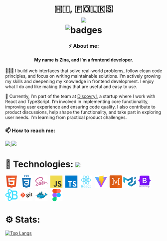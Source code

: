 <h1 align="center">🇭​​🇮​, ​🇫​​🇴​​🇱​​🇰​​🇸​
  <div align="center">
  <img src="https://media4.giphy.com/media/v1.Y2lkPTc5MGI3NjExb2RwdXd4Z3k4djV4cjRkbWRwcHZtYWV5djlsaTVvcGM2N3Fyd3NhaCZlcD12MV9pbnRlcm5hbF9naWZfYnlfaWQmY3Q9Zw/bcKmIWkUMCjVm/giphy.webp" width="200"/> 
  <div align="center"><img src="https://komarev.com/ghpvc/?username=lynchdiva&abbreviated=true&style=plastic&color=orange" alt="badges"/></div>
</div>
</h1>
<h3 align="center">⚡️ About me:</h3>
<h4 align="center">My name is Zina, and I’m a frontend developer.</h4>
<p>👩🏽‍💻 I build web interfaces that solve real-world problems, follow clean code principles, and focus on writing maintainable solutions. I’m actively growing my skills and deepening my knowledge in frontend development. I enjoy what I do and like making things that are useful and easy to use.</p>
<p>🚀 Currently, I’m part of the team at <a href=https://app.discovry.dev/new>Discovry!</a>, a startup where I work with React and TypeScript. I’m involved in implementing core functionality, improving user experience and ensuring code quality. I also contribute to product discussions, help shape the functionality, and take part in exploring user needs. I'm learning from practical product challenges.</p>

### 📫 How to reach me:
<a href="https://t.me/lynchdiva">
  <img src="https://img.shields.io/badge/Telegram-2CA5E0?style=for-the-badge&logo=telegram&logoColor=white" />
</a>
<a href="https://www.linkedin.com">
  <img src="https://img.shields.io/badge/linkedin-%230077B5.svg?style=for-the-badge&logo=linkedin&logoColor=white" />
</a>
<!--<a href="#-my-skill-sets--"><img src="https://raw.githubusercontent.com/HighAmbition211/HighAmbition211/auxiliary/others/colorful_line.gif"></a>-->
<h1>🤖 Technologies: <a href="#-my-skill-sets--"><img src = "https://raw.githubusercontent.com/HighAmbition211/HighAmbition211/auxiliary/others/skill.gif" width = 32px></a></h1>

<div> 
  <img src="https://github.com/devicons/devicon/blob/master/icons/html5/html5-original.svg" title="HTML5" alt="HTML" width="40" height="40"/>&nbsp;
  <img src="https://github.com/devicons/devicon/blob/master/icons/css3/css3-plain-wordmark.svg"  title="CSS3" alt="CSS" width="40" height="40"/>&nbsp;
  <img src="https://github.com/devicons/devicon/blob/master/icons/sass/sass-original.svg" title="sass" **alt="sass" width="40" height="40"/>&nbsp;  
  <img src="https://github.com/devicons/devicon/blob/master/icons/javascript/javascript-original.svg" title="JavaScript" alt="JavaScript" width="40" height="40"/>&nbsp;
  <img src="https://github.com/devicons/devicon/blob/master/icons/typescript/typescript-original.svg" title="Typescript" alt="Typescript" width="40" height="40"/>&nbsp;
  <img src="https://github.com/devicons/devicon/blob/master/icons/react/react-original-wordmark.svg" title="React" alt="React" width="40" height="40"/>&nbsp;
  <img src="https://github.com/devicons/devicon/blob/master/icons/vitejs/vitejs-original.svg" title="Vitejs" **alt="Vitejs" width="40" height="40"/>&nbsp; 
  <img src="https://github.com/devicons/devicon/blob/master/icons/mobx/mobx-original.svg" title="MobX" alt="MobX" width="40" height="40" />
  <img src="https://github.com/devicons/devicon/blob/master/icons/materialui/materialui-original.svg" title="Material UI" alt="Material UI" width="40" height="40"/>&nbsp;
  <img src="https://github.com/devicons/devicon/blob/master/icons/bootstrap/bootstrap-original-wordmark.svg" title="bootstrap" **alt="bootstrap" width="40" height="40"/>&nbsp;
  <img src="https://github.com/devicons/devicon/blob/master/icons/reactbootstrap/reactbootstrap-original.svg" title="reactbootstrap" **alt="reactbootstrap" width="40" height="40"/>&nbsp;
  <img src="https://github.com/devicons/devicon/blob/master/icons/git/git-original-wordmark.svg" title="Git" **alt="Git" width="40" height="40"/>&nbsp; 
  <img src="https://github.com/devicons/devicon/blob/master/icons/docker/docker-original.svg" title="Docker" **alt="Docker" width="40" height="40"/>&nbsp; 
  <img src="https://github.com/devicons/devicon/blob/master/icons/figma/figma-original.svg" title="Figma" **alt="Figma" width="40" height="40"/>&nbsp; 
</div>


<h1>⚙️ Stats:</h1>

[![Top Langs](https://github-readme-stats.vercel.app/api/top-langs/?username=lynchdiva&layout=compact&theme=vision-friendly-dark)](https://github.com/anuraghazra/github-readme-stats)





<!--
**lynchdiva/lynchdiva** is a ✨ _special_ ✨ repository because its `README.md` (this file) appears on your GitHub profile.

Here are some ideas to get you started:

- 🔭 I’m currently working on ...
- 🌱 I’m currently learning ...
- 👯 I’m looking to collaborate on ...
- 🤔 I’m looking for help with ...
- 💬 Ask me about ...
- 📫 How to reach me: ...
- 😄 Pronouns: ...
- ⚡ Fun fact: ...
-->
